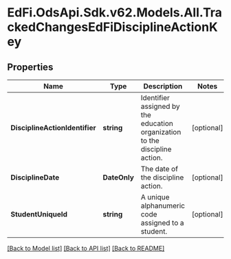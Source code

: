 # EdFi.OdsApi.Sdk.v62.Models.All.TrackedChangesEdFiDisciplineActionKey

## Properties

Name | Type | Description | Notes
------------ | ------------- | ------------- | -------------
**DisciplineActionIdentifier** | **string** | Identifier assigned by the education organization to the discipline action. | [optional] 
**DisciplineDate** | **DateOnly** | The date of the discipline action. | [optional] 
**StudentUniqueId** | **string** | A unique alphanumeric code assigned to a student. | [optional] 

[[Back to Model list]](../README.md#documentation-for-models) [[Back to API list]](../README.md#documentation-for-api-endpoints) [[Back to README]](../README.md)


